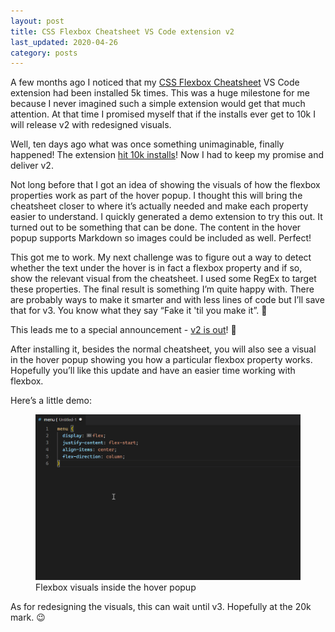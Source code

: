 ```yaml
---
layout: post
title: CSS Flexbox Cheatsheet VS Code extension v2
last_updated: 2020-04-26
category: posts
---
```


A few months ago I noticed that my [CSS Flexbox Cheatsheet](https://marketplace.visualstudio.com/items?itemName=dzhavat.css-flexbox-cheatsheet) VS Code extension had been installed 5k times. This was a huge milestone for me because I never imagined such a simple extension would get that much attention. At that time I promised myself that if the installs ever get to 10k I will release v2 with redesigned visuals. 

Well, ten days ago what was once something unimaginable, finally happened! The extension [hit 10k installs](https://dzhavat.github.io/2020/03/08/css-flexbox-cheatsheet-vscode-extension-hit-10k-installs.html)! Now I had to keep my promise and deliver v2.

Not long before that I got an idea of showing the visuals of how the flexbox properties work as part of the hover popup. I thought this will bring the cheatsheet closer to where it’s actually needed and make each property easier to understand. I quickly generated a demo extension to try this out. It turned out to be something that can be done. The content in the hover popup supports Markdown so images could be included as well. Perfect!

This got me to work. My next challenge was to figure out a way to detect whether the text under the hover is in fact a flexbox property and if so, show the relevant visual from the cheatsheet. I used some RegEx to target these properties. The final result is something I’m quite happy with. There are probably ways to make it smarter and with less lines of code but I’ll save that for v3. You know what they say “Fake it 'til you make it”. 💪

This leads me to a special announcement - [v2 is out](https://marketplace.visualstudio.com/items?itemName=dzhavat.css-flexbox-cheatsheet)! 🚀

After installing it, besides the normal cheatsheet, you will also see a visual in the hover popup showing you how a particular flexbox property works. Hopefully you’ll like this update and have an easier time working with flexbox.

Here’s a little demo:

<figure>
  <img src="/assets/img/2020/03/18/flexbox-hover-image.gif" alt="Flexbox visuals inside the hover popup">
  <figcaption>Flexbox visuals inside the hover popup</figcaption>
</figure>

As for redesigning the visuals, this can wait until v3. Hopefully at the 20k mark. 😉